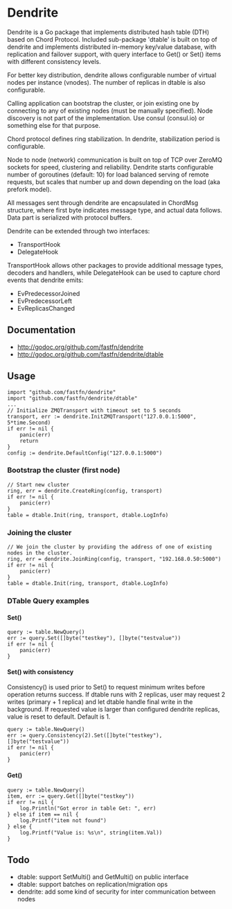# Dendrite

Dendrite is a Go package that implements distributed hash table (DTH) based on Chord Protocol.
Included sub-package 'dtable' is built on top of dendrite and implements
distributed in-memory key/value database, with replication and failover support,
with query interface to Get() or Set() items with different consistency levels.

For better key distribution, dendrite allows configurable number of virtual nodes
per instance (vnodes). The number of replicas in dtable is also configurable.

Calling application can bootstrap the cluster, or join existing one by connecting to any of
existing nodes (must be manually specified). Node discovery is not part of the implementation.
Use consul (consul.io) or something else for that purpose.

Chord protocol defines ring stabilization. In dendrite, stabilization period is configurable.

Node to node (network) communication is built on top of TCP over ZeroMQ sockets for speed, clustering
and reliability. Dendrite starts configurable number of goroutines (default: 10) for load balanced
serving of remote requests, but scales that number up and down depending on the load (aka prefork model).

All messages sent through dendrite are encapsulated in ChordMsg structure, where first byte indicates message type,
and actual data follows. Data part is serialized with protocol buffers.

Dendrite can be extended through two interfaces:
- TransportHook
- DelegateHook

TransportHook allows other packages to provide additional message types, decoders and handlers, while DelegateHook
can be used to capture chord events that dendrite emits:
- EvPredecessorJoined
- EvPredecessorLeft
- EvReplicasChanged


## Documentation
- http://godoc.org/github.com/fastfn/dendrite
- http://godoc.org/github.com/fastfn/dendrite/dtable


## Usage
```
import "github.com/fastfn/dendrite"
import "github.com/fastfn/dendrite/dtable"
...
// Initialize ZMQTransport with timeout set to 5 seconds
transport, err := dendrite.InitZMQTransport("127.0.0.1:5000", 5*time.Second)
if err != nil {
	panic(err)
	return
}
config := dendrite.DefaultConfig("127.0.0.1:5000")
```

### Bootstrap the cluster (first node)
```
// Start new cluster
ring, err = dendrite.CreateRing(config, transport)
if err != nil {
	panic(err)
}
table = dtable.Init(ring, transport, dtable.LogInfo)
```

### Joining the cluster
```
// We join the cluster by providing the address of one of existing nodes in the cluster.
ring, err = dendrite.JoinRing(config, transport, "192.168.0.50:5000")
if err != nil {
	panic(err)
}
table = dtable.Init(ring, transport, dtable.LogInfo)
```
### DTable Query examples
#### Set()
```
query := table.NewQuery()
err := query.Set([]byte("testkey"), []byte("testvalue"))
if err != nil {
	panic(err)
}
```
#### Set() with consistency
Consistency() is used prior to Set() to request minimum writes before operation returns success.
If dtable runs with 2 replicas, user may request 2 writes (primary + 1 replica) and let dtable
handle final write in the background. If requested value is larger than configured dendrite replicas,
value is reset to default. Default is 1.
```
query := table.NewQuery()
err := query.Consistency(2).Set([]byte("testkey"), []byte("testvalue"))
if err != nil {
	panic(err)
}
```
#### Get()
```
query := table.NewQuery()
item, err := query.Get([]byte("testkey"))
if err != nil {
	log.Println("Got error in table Get: ", err)
} else if item == nil {
	log.Printf("item not found")
} else {
	log.Printf("Value is: %s\n", string(item.Val))
}
```

## Todo
- dtable: support SetMulti() and GetMulti() on public interface
- dtable: support batches on replication/migration ops
- dendrite: add some kind of security for inter communication between nodes
